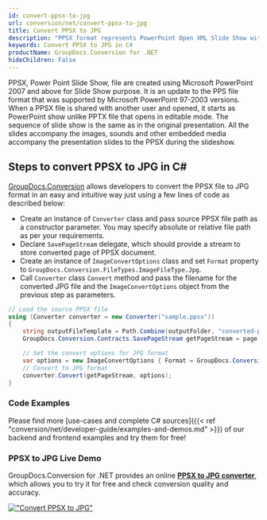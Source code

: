 ```yaml
---
id: convert-ppsx-to-jpg
url: conversion/net/convert-ppsx-to-jpg
title: Convert PPSX to JPG
description: "PPSX format represents PowerPoint Open XML Slide Show with .ppsx extension. Learn how to convert PPSX to JPG file programmatically in C# language using GroupDocs.Conversion for .NET library."
keywords: Convert PPSX to JPG in C#
productName: GroupDocs.Conversion for .NET
hideChildren: False
---
```


PPSX, Power Point Slide Show, file are created using Microsoft PowerPoint 2007 and above for Slide Show purpose. It is an update to the PPS file format that was supported by Microsoft PowerPoint 97-2003 versions. When a PPSX file is shared with another user and opened, it starts as PowerPoint show unlike PPTX file that opens in editable mode. The sequence of slide show is the same as in the original presentation. All the slides accompany the images, sounds and other embedded media accompany the presentation slides to the PPSX during the slideshow. 

## Steps to convert PPSX to JPG in C#

[GroupDocs.Conversion](https://products.groupdocs.com/conversion/net) allows developers to convert the PPSX file to JPG format in an easy and intuitive way just using a few lines of code as described below:

* Create an instance of `Converter` class and pass source PPSX file path as a constructor parameter. You may specify absolute or relative file path as per your requirements. 
* Declare `SavePageStream` delegate, which should provide a stream to store converted page of PPSX document.
* Create an instance of `ImageConvertOptions` class and set `Format` property to `GroupDocs.Conversion.FileTypes.ImageFileType.Jpg`.
* Call `Converter` class `Convert` method and pass the filename for the converted JPG file and the `ImageConvertOptions` object from the previous step as parameters.

```csharp
// Load the source PPSX file
using (Converter converter = new Converter("sample.ppsx"))
{
    string outputFileTemplate = Path.Combine(outputFolder, "converted-page-{0}.jpg");
    GroupDocs.Conversion.Contracts.SavePageStream getPageStream = page => new FileStream(string.Format(outputFileTemplate, page), FileMode.Create);

    // Set the convert options for JPG format
    var options = new ImageConvertOptions { Format = GroupDocs.Conversion.FileTypes.ImageFileType.Jpg };   
    // Convert to JPG format
    converter.Convert(getPageStream, options);
}
```

### Code Examples

Please find more [use-cases and complete C# sources]({{< ref "conversion/net/developer-guide/examples-and-demos.md" >}}) of our backend and frontend examples and try them for free!

### PPSX to JPG Live Demo

GroupDocs.Conversion for .NET provides an online [**PPSX to JPG converter**](https://products.groupdocs.app/conversion/ppsx-to-jpg), which allows you to try it for free and check conversion quality and accuracy.

[!["Convert PPSX to JPG"](conversion/net/images/convert-to-jpg/convert-ppsx-to-jpg.png)](https://products.groupdocs.app/conversion/ppsx-to-jpg)